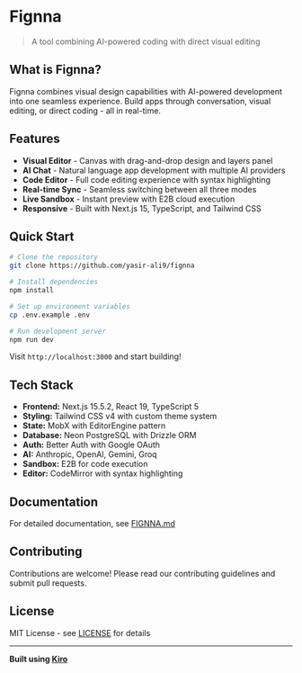 # Fignna

> A tool combining AI-powered coding with direct visual editing

## What is Fignna?

Fignna combines visual design capabilities with AI-powered development into one seamless experience. Build apps through conversation, visual editing, or direct coding - all in real-time.

## Features

- **Visual Editor** - Canvas with drag-and-drop design and layers panel
- **AI Chat** - Natural language app development with multiple AI providers
- **Code Editor** - Full code editing experience with syntax highlighting
- **Real-time Sync** - Seamless switching between all three modes
- **Live Sandbox** - Instant preview with E2B cloud execution
- **Responsive** - Built with Next.js 15, TypeScript, and Tailwind CSS

## Quick Start

```bash
# Clone the repository
git clone https://github.com/yasir-ali9/fignna

# Install dependencies
npm install

# Set up environment variables
cp .env.example .env

# Run development server
npm run dev
```

Visit `http://localhost:3000` and start building!

## Tech Stack

- **Frontend:** Next.js 15.5.2, React 19, TypeScript 5
- **Styling:** Tailwind CSS v4 with custom theme system
- **State:** MobX with EditorEngine pattern
- **Database:** Neon PostgreSQL with Drizzle ORM
- **Auth:** Better Auth with Google OAuth
- **AI:** Anthropic, OpenAI, Gemini, Groq
- **Sandbox:** E2B for code execution
- **Editor:** CodeMirror with syntax highlighting

## Documentation

For detailed documentation, see [FIGNNA.md](./FIGNNA.md)

## Contributing

Contributions are welcome! Please read our contributing guidelines and submit pull requests.

## License

MIT License - see [LICENSE](./LICENSE) for details

---

**Built using [Kiro](https://kiro.dev/)**
